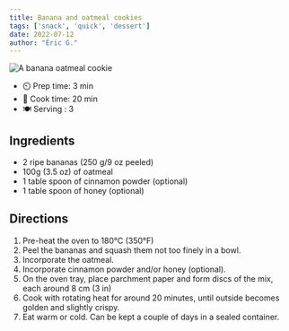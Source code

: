 ```yaml
---
title: Banana and oatmeal cookies
tags: ['snack', 'quick', 'dessert']
date: 2022-07-12
author: "Éric G."
---
```


![A banana oatmeal cookie](/pix/banana-oatmeal-cookies.webp)

- ⏲️ Prep time: 3 min
- 🍳 Cook time: 20 min
- 🍽️ Serving : 3

## Ingredients

- 2 ripe bananas (250 g/9 oz peeled)
- 100g (3.5 oz) of oatmeal
- 1 table spoon of cinnamon powder (optional)
- 1 table spoon of honey (optional)

## Directions

1. Pre-heat the oven to 180°C (350°F)
2. Peel the bananas and squash them not too finely in a bowl.
3. Incorporate the oatmeal.
4. Incorporate cinnamon powder and/or honey (optional).
5. On the oven tray, place parchment paper and form discs of the mix, each around 8 cm (3 in)
6. Cook with rotating heat for around 20 minutes, until outside becomes golden and slightly crispy.
7. Eat warm or cold. Can be kept a couple of days in a sealed container.
